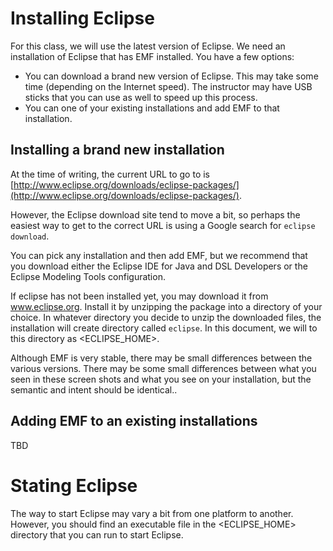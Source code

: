 
# Installing Eclipse

For this class, we will use the latest version of Eclipse.
We need an installation of Eclipse that has EMF installed.
You have a few options:

* You can download a brand new version of Eclipse. This may take some time (depending on the Internet speed). The instructor may have USB sticks that you can use as well to speed up this process.
* You can one of your existing installations and add EMF to that installation.

## Installing a brand new installation

At the time of writing, the current URL to go to is [http://www.eclipse.org/downloads/eclipse-packages/](http://www.eclipse.org/downloads/eclipse-packages/).

However, the Eclipse download site tend to move a bit, so perhaps the easiest way to get to the correct URL is using a Google search for `eclipse download`.

You can pick any installation and then add EMF, but we recommend that you download either the Eclipse IDE for Java and DSL Developers or the Eclipse Modeling Tools configuration.

If eclipse has not been installed yet, you may download it from www.eclipse.org.
Install it by unzipping the package into a directory of your choice.
In whatever directory you decide to unzip the downloaded files, the installation will create  directory called `eclipse`.
In this document, we will to this directory as <ECLIPSE_HOME>.

Although EMF is very stable, there may be small differences between the various versions.
There may be some small differences between what you seen in these screen shots and what you see on your installation, but the semantic and intent should be identical..

## Adding EMF to an existing installations

TBD

# Stating Eclipse

The way to start Eclipse may vary a bit from one platform to another.
However, you should find an executable file in the <ECLIPSE_HOME> directory that you can run to start Eclipse.
